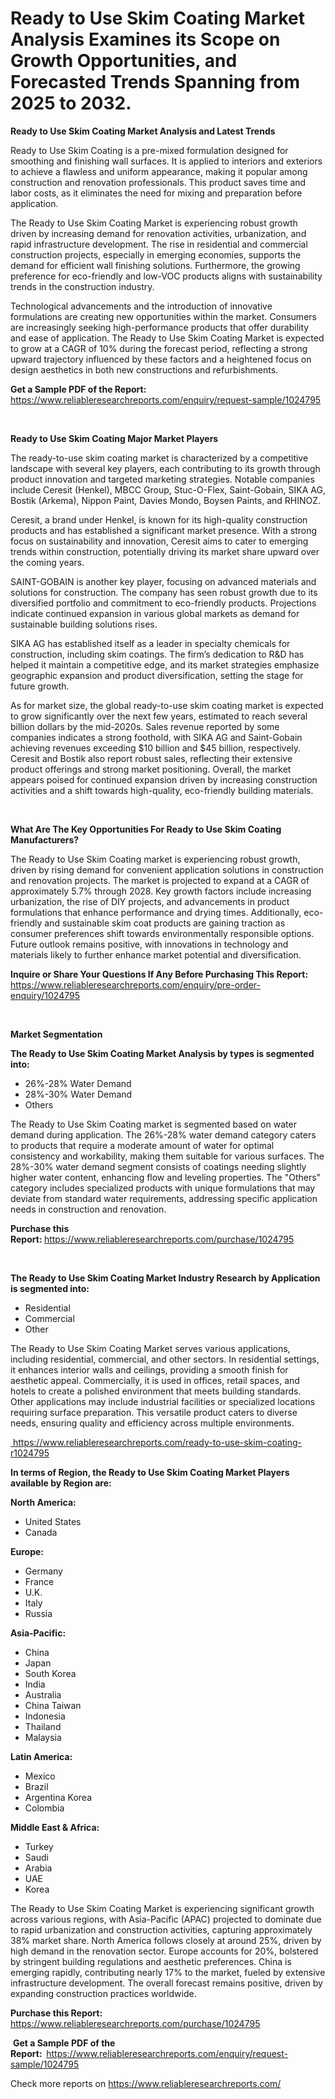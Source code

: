 <p><h1>Ready to Use Skim Coating Market Analysis Examines its Scope on Growth Opportunities, and Forecasted Trends Spanning from 2025 to 2032.</h1></p><p><strong>Ready to Use Skim Coating Market Analysis and Latest Trends</strong></p>
<p><p>Ready to Use Skim Coating is a pre-mixed formulation designed for smoothing and finishing wall surfaces. It is applied to interiors and exteriors to achieve a flawless and uniform appearance, making it popular among construction and renovation professionals. This product saves time and labor costs, as it eliminates the need for mixing and preparation before application.</p><p>The Ready to Use Skim Coating Market is experiencing robust growth driven by increasing demand for renovation activities, urbanization, and rapid infrastructure development. The rise in residential and commercial construction projects, especially in emerging economies, supports the demand for efficient wall finishing solutions. Furthermore, the growing preference for eco-friendly and low-VOC products aligns with sustainability trends in the construction industry.</p><p>Technological advancements and the introduction of innovative formulations are creating new opportunities within the market. Consumers are increasingly seeking high-performance products that offer durability and ease of application. The Ready to Use Skim Coating Market is expected to grow at a CAGR of 10% during the forecast period, reflecting a strong upward trajectory influenced by these factors and a heightened focus on design aesthetics in both new constructions and refurbishments.</p></p>
<p><strong>Get a Sample PDF of the Report:&nbsp;</strong> <a href="https://www.reliableresearchreports.com/enquiry/request-sample/1024795?utm_campaign=2253&utm_medium=2&utm_source=Github&utm_content=ia&utm_term=08032025&utm_id=ready-to-use-skim-coating">https://www.reliableresearchreports.com/enquiry/request-sample/1024795</a></p>
<p>&nbsp;</p>
<p><strong>Ready to Use Skim Coating Major Market Players</strong></p>
<p><p>The ready-to-use skim coating market is characterized by a competitive landscape with several key players, each contributing to its growth through product innovation and targeted marketing strategies. Notable companies include Ceresit (Henkel), MBCC Group, Stuc-O-Flex, Saint-Gobain, SIKA AG, Bostik (Arkema), Nippon Paint, Davies Mondo, Boysen Paints, and RHINOZ.</p><p>Ceresit, a brand under Henkel, is known for its high-quality construction products and has established a significant market presence. With a strong focus on sustainability and innovation, Ceresit aims to cater to emerging trends within construction, potentially driving its market share upward over the coming years. </p><p>SAINT-GOBAIN is another key player, focusing on advanced materials and solutions for construction. The company has seen robust growth due to its diversified portfolio and commitment to eco-friendly products. Projections indicate continued expansion in various global markets as demand for sustainable building solutions rises.</p><p>SIKA AG has established itself as a leader in specialty chemicals for construction, including skim coatings. The firm’s dedication to R&D has helped it maintain a competitive edge, and its market strategies emphasize geographic expansion and product diversification, setting the stage for future growth.</p><p>As for market size, the global ready-to-use skim coating market is expected to grow significantly over the next few years, estimated to reach several billion dollars by the mid-2020s. Sales revenue reported by some companies indicates a strong foothold, with SIKA AG and Saint-Gobain achieving revenues exceeding $10 billion and $45 billion, respectively. Ceresit and Bostik also report robust sales, reflecting their extensive product offerings and strong market positioning. Overall, the market appears poised for continued expansion driven by increasing construction activities and a shift towards high-quality, eco-friendly building materials.</p></p>
<p>&nbsp;</p>
<p><strong>What Are The Key Opportunities For Ready to Use Skim Coating Manufacturers?</strong></p>
<p><p>The Ready to Use Skim Coating market is experiencing robust growth, driven by rising demand for convenient application solutions in construction and renovation projects. The market is projected to expand at a CAGR of approximately 5.7% through 2028. Key growth factors include increasing urbanization, the rise of DIY projects, and advancements in product formulations that enhance performance and drying times. Additionally, eco-friendly and sustainable skim coat products are gaining traction as consumer preferences shift towards environmentally responsible options. Future outlook remains positive, with innovations in technology and materials likely to further enhance market potential and diversification.</p></p>
<p><strong>Inquire or Share Your Questions If Any Before Purchasing This Report:</strong> <a href="https://www.reliableresearchreports.com/enquiry/pre-order-enquiry/1024795?utm_campaign=2253&utm_medium=2&utm_source=Github&utm_content=ia&utm_term=08032025&utm_id=ready-to-use-skim-coating">https://www.reliableresearchreports.com/enquiry/pre-order-enquiry/1024795</a></p>
<p>&nbsp;</p>
<p><strong>Market Segmentation</strong></p>
<p><strong>The Ready to Use Skim Coating Market Analysis by types is segmented into:</strong></p>
<p><ul><li>26%-28% Water Demand</li><li>28%-30% Water Demand</li><li>Others</li></ul></p>
<p><p>The Ready to Use Skim Coating market is segmented based on water demand during application. The 26%-28% water demand category caters to products that require a moderate amount of water for optimal consistency and workability, making them suitable for various surfaces. The 28%-30% water demand segment consists of coatings needing slightly higher water content, enhancing flow and leveling properties. The "Others" category includes specialized products with unique formulations that may deviate from standard water requirements, addressing specific application needs in construction and renovation.</p></p>
<p><strong>Purchase this Report:&nbsp;</strong><a href="https://www.reliableresearchreports.com/purchase/1024795?utm_campaign=2253&utm_medium=2&utm_source=Github&utm_content=ia&utm_term=08032025&utm_id=ready-to-use-skim-coating">https://www.reliableresearchreports.com/purchase/1024795</a></p>
<p>&nbsp;</p>
<p><strong>The Ready to Use Skim Coating Market Industry Research by Application is segmented into:</strong></p>
<p><ul><li>Residential</li><li>Commercial</li><li>Other</li></ul></p>
<p><p>The Ready to Use Skim Coating Market serves various applications, including residential, commercial, and other sectors. In residential settings, it enhances interior walls and ceilings, providing a smooth finish for aesthetic appeal. Commercially, it is used in offices, retail spaces, and hotels to create a polished environment that meets building standards. Other applications may include industrial facilities or specialized locations requiring surface preparation. This versatile product caters to diverse needs, ensuring quality and efficiency across multiple environments.</p></p>
<p><a href="https://www.reliableresearchreports.com/ready-to-use-skim-coating-r1024795?utm_campaign=2253&utm_medium=2&utm_source=Github&utm_content=ia&utm_term=08032025&utm_id=ready-to-use-skim-coating">&nbsp;https://www.reliableresearchreports.com/ready-to-use-skim-coating-r1024795</a></p>
<p><strong>In terms of Region, the Ready to Use Skim Coating Market Players available by Region are:</strong></p>
<p>
    <p> <strong> North America: </strong>
        <ul>
            <li>United States</li>
            <li>Canada</li>
        </ul>
        </p> 
    <p> <strong> Europe: </strong>
        <ul>
            <li>Germany</li>
            <li>France</li>
            <li>U.K.</li>
            <li>Italy</li>
            <li>Russia</li>
        </ul>
        </p> 
    <p> <strong> Asia-Pacific: </strong>
        <ul>
            <li>China</li>
            <li>Japan</li>
            <li>South Korea</li>
            <li>India</li>
            <li>Australia</li>
            <li>China Taiwan</li>
            <li>Indonesia</li>
            <li>Thailand</li>
            <li>Malaysia</li>
        </ul>
        </p> 
    <p> <strong> Latin America: </strong>
        <ul>
            <li>Mexico</li>
            <li>Brazil</li>
            <li>Argentina Korea</li>
            <li>Colombia</li>
        </ul>
        </p> 
    <p> <strong> Middle East & Africa: </strong>
        <ul>
            <li>Turkey</li>
            <li>Saudi</li>
            <li>Arabia</li>
            <li>UAE</li>
            <li>Korea</li>
        </ul>
    </p>
    </p>
<p><p>The Ready to Use Skim Coating Market is experiencing significant growth across various regions, with Asia-Pacific (APAC) projected to dominate due to rapid urbanization and construction activities, capturing approximately 38% market share. North America follows closely at around 25%, driven by high demand in the renovation sector. Europe accounts for 20%, bolstered by stringent building regulations and aesthetic preferences. China is emerging rapidly, contributing nearly 17% to the market, fueled by extensive infrastructure development. The overall forecast remains positive, driven by expanding construction practices worldwide.</p></p>
<p><strong>Purchase this Report: </strong><a href="https://www.reliableresearchreports.com/purchase/1024795?utm_campaign=2253&utm_medium=2&utm_source=Github&utm_content=ia&utm_term=08032025&utm_id=ready-to-use-skim-coating">https://www.reliableresearchreports.com/purchase/1024795</a></p>
<p>&nbsp;<strong>Get a Sample PDF of the Report:&nbsp;&nbsp;</strong><a href="https://www.reliableresearchreports.com/enquiry/request-sample/1024795?utm_campaign=2253&utm_medium=2&utm_source=Github&utm_content=ia&utm_term=08032025&utm_id=ready-to-use-skim-coating">https://www.reliableresearchreports.com/enquiry/request-sample/1024795</a></p>
<p><strong></strong></p>
<p>Check more reports on <a href="https://www.reliableresearchreports.com/?utm_campaign=2253&utm_medium=2&utm_source=Github&utm_content=ia&utm_term=08032025&utm_id=ready-to-use-skim-coating">https://www.reliableresearchreports.com/</a></p>